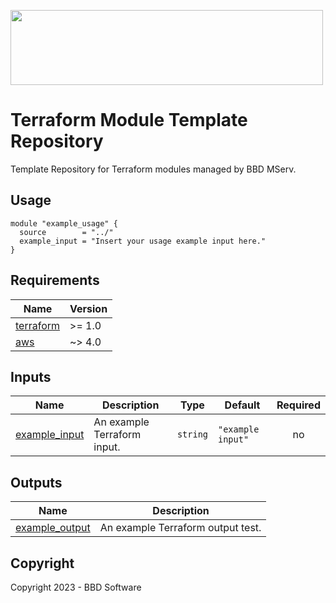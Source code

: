 <img src="https://bbdsoftware.com/wp-content/uploads/MServ-Black.png" 
   width="500" 
   height="120" />

# Terraform Module Template Repository

Template Repository for Terraform modules managed by BBD MServ.

## Usage

```hcl
module "example_usage" {
  source        = "../"
  example_input = "Insert your usage example input here."
}
```
## Requirements

| Name | Version |
|------|---------|
| <a name="requirement_terraform"></a> [terraform](#requirement\_terraform) | >= 1.0 |
| <a name="requirement_aws"></a> [aws](#requirement\_aws) | ~> 4.0 |







## Inputs

| Name | Description | Type | Default | Required |
|------|-------------|------|---------|:--------:|
| <a name="input_example_input"></a> [example\_input](#input\_example\_input) | An example Terraform input. | `string` | `"example input"` | no |

## Outputs

| Name | Description |
|------|-------------|
| <a name="output_example_output"></a> [example\_output](#output\_example\_output) | An example Terraform output test. |

## Copyright

Copyright 2023 - BBD Software
